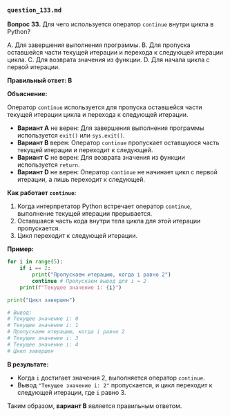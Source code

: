 ### `question_133.md`

**Вопрос 33.** Для чего используется оператор `continue` внутри цикла в Python?

A. Для завершения выполнения программы.
B. Для пропуска оставшейся части текущей итерации и перехода к следующей итерации цикла.
C. Для возврата значения из функции.
D. Для начала цикла с первой итерации.

**Правильный ответ: B**

**Объяснение:**

Оператор `continue` используется для пропуска оставшейся части текущей итерации цикла и перехода к следующей итерации.

*   **Вариант A** не верен: Для завершения выполнения программы используется `exit()` или `sys.exit()`.
*   **Вариант B** верен: Оператор `continue` пропускает оставшуюся часть текущей итерации и переходит к следующей.
*   **Вариант C** не верен: Для возврата значения из функции используется `return`.
*   **Вариант D** не верен: Оператор `continue` не начинает цикл с первой итерации, а лишь переходит к следующей.

**Как работает `continue`:**

1.  Когда интерпретатор Python встречает оператор `continue`, выполнение текущей итерации прерывается.
2.  Оставшаяся часть кода внутри тела цикла для этой итерации пропускается.
3.  Цикл переходит к следующей итерации.

**Пример:**

```python
for i in range(5):
    if i == 2:
        print("Пропускаем итерацию, когда i равно 2")
        continue # Пропускаем вывод для i = 2
    print(f"Текущее значение i: {i}")

print("Цикл завершен")

# Вывод:
# Текущее значение i: 0
# Текущее значение i: 1
# Пропускаем итерацию, когда i равно 2
# Текущее значение i: 3
# Текущее значение i: 4
# Цикл завершен
```

**В результате:**

*   Когда `i` достигает значения 2, выполняется оператор `continue`.
*   Вывод `"Текущее значение i: 2"` пропускается, и цикл переходит к следующей итерации, где `i` равно 3.

Таким образом, **вариант B** является правильным ответом.
